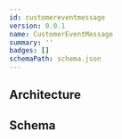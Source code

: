 ```yaml
---
id: customereventmessage
version: 0.0.1
name: CustomerEventMessage
summary: ''
badges: []
schemaPath: schema.json
---
```

## Architecture
<NodeGraph />


## Schema
<SchemaViewer file="schema.json" title="Message Schema" maxHeight="500" />
